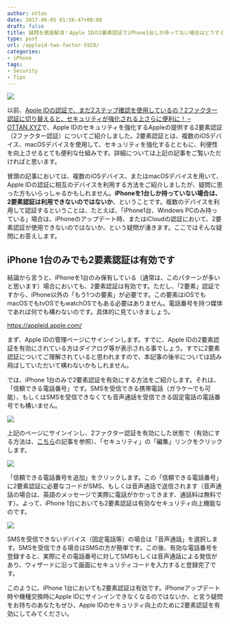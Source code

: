```yaml
---
author: ottan
date: 2017-06-05 01:56:47+00:00
draft: false
title: 疑問を徹底解消！Apple IDの2要素認証でiPhone1台しか持ってない場合はどうするの？
type: post
url: /appleid-two-factor-5929/
categories:
- iPhone
tags:
- Security
- Tips
---
```


![](/images/2017/06/170605-5934b3a6223c5.jpg)

以前、[Apple IDの認証で、まだ2ステップ確認を使用しているの？2ファクター認証に切り替えると、セキュリティが強化される上さらに便利に！ – OTTAN.XYZ](/apple-id-two-factor-authentication-5362/)で、Apple IDのセキュリティを強化するAppleの提供する2要素認証（2ファクター認証）についてご紹介しました。2要素認証とは、複数のiOSデバイス、macOSデバイスを使用して、セキュリティを強化するとともに、利便性を向上させるとても便利な仕組みです。詳細については上記の記事をご覧いただければと思います。

冒頭の記事においては、複数のiOSデバイス、またはmacOSデバイスを用いて、Apple IDの認証に相互のデバイスを利用する方法をご紹介しましたが、疑問に思った方もいらっしゃるかもしれません。**iPhoneを1台しか持っていない場合は、2要素認証は利用できないのではないか**、ということです。複数のデバイスを利用して認証するということは、たとえば、「iPhone1台、Windows PCのみ持っている」場合は、iPhoneのアップデート時、またはiCloudの認証において、2要素認証が使用できないのではないか、という疑問が湧きます。ここではそんな疑問にお答えします。

## iPhone 1台のみでも2要素認証は有効です

結論から言うと、iPhoneを1台のみ保有している（通常は、このパターンが多いと思います）場合においても、2要素認証は有効です。ただし、「2要素」認証ですから、iPhone以外の「もう1つの要素」が必要です。この要素はiOSでもmacOSでもtvOSでもwatchOSでもある必要はありません。電話番号を持つ媒体であれば何でも構わないのです。具体的に見ていきましょう。

<https://appleid.apple.com/>

まず、Apple IDの管理ページにサインインします。すでに、Apple IDの2要素認証を有効にされている方はダイアログ等が表示される事でしょう。すでに2要素認証についてご理解されていると思われますので、本記事の後半については読み飛ばしていただいて構わないかもしれません。

では、iPhone 1台のみで2要素認証を有効にする方法をご紹介します。それは、「信頼できる電話番号」です。SMSを受信できる携帯電話（ガラケーでも可能）、もしくはSMSを受信できなくても音声通話を受信できる固定電話の電話番号でも構いません。

![](/images/2017/06/170605-5934b8a0679da.png)

上記のページにサインインし、2ファクター認証を有効にした状態で（有効にする方法は、[こちら](/apple-id-two-factor-authentication-5362/)の記事を参照）、「セキュリティ」の「編集」リンクをクリックします。

![](/images/2017/06/170605-5934b93e6faca.png)

「信頼できる電話番号を追加」をクリックします。この「信頼できる電話番号」に2要素認証に必要なコードがSMS、もしくは音声通話で送信されます（音声通話の場合は、英語のメッセージで実際に電話がかかってきます、通話料は無料です）。よって、iPhone 1台においても2要素認証は有効なセキュリティ向上機能なのです。

![](/images/2017/06/170605-5934ba0088721.png)

SMSを受信できないデバイス（固定電話等）の場合は「音声通話」を選択します。SMSを受信できる場合はSMSの方が簡単です。この後、有効な電話番号を登録すると、実際にその電話番号に対してSMSもしくは音声通話による発信があり、ウィザードに沿って画面にセキュリティコードを入力すると登録完了です。

このように、iPhone 1台においても2要素認証は有効です。iPhoneアップデート時や機種交換時にApple IDにサインインできなくなるのではないか、と言う疑問をお持ちのあなたもぜひ、Apple IDのセキュリティ向上のために2要素認証を有効にしてみてください。

